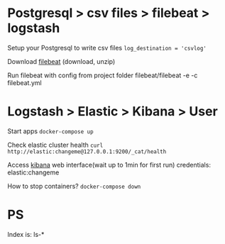 # Postgresql > csv files > filebeat > logstash
Setup your Postgresql to write csv files
`log_destination = 'csvlog'`

Download [filebeat](https://www.elastic.co/downloads/beats/filebeat) (download, unzip)

Run filebeat with config from project folder
filebeat/filebeat -e -c filebeat.yml


# Logstash > Elastic > Kibana > User
Start apps
`docker-compose up`

Check elastic cluster health
`curl http://elastic:changeme@127.0.0.1:9200/_cat/health`

Access [kibana](http://localhost:5601) web interface(wait up to 1min for first run)
credentials: elastic:changeme

How to stop containers?
`docker-compose down`

# PS
Index is: ls-*
